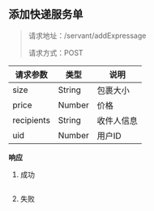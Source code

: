 ## 添加快递服务单

> 请求地址：/servant/addExpressage
>
> 请求方式：POST

| 请求参数   | 类型   | 说明       |
| ---------- | ------ | ---------- |
| size       | String | 包裹大小   |
| price      | Number | 价格       |
| recipients | String | 收件人信息 |
| uid        | Number | 用户ID     |

**响应** 

1. 成功

   ```json
   
   ```

2. 失败

   ```json
   
   ```

   